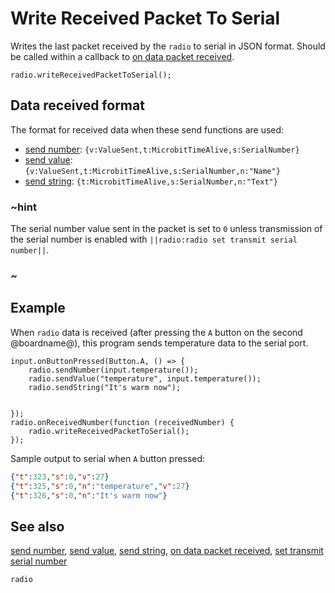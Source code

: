 # Write Received Packet To Serial

Writes the last packet received by the `radio` to serial in JSON format. Should be called within a callback to [on data packet received](/reference/radio/on-data-packet-received).

```sig
radio.writeReceivedPacketToSerial();
```

## Data received format

The format for received data when these send functions are used:

- [send number](/reference/radio/send-number): ```{v:ValueSent,t:MicrobitTimeAlive,s:SerialNumber}```
- [send value](/reference/radio/send-value): ```{v:ValueSent,t:MicrobitTimeAlive,s:SerialNumber,n:"Name"}```
- [send string](/reference/radio/send-string): ```{t:MicrobitTimeAlive,s:SerialNumber,n:"Text"}```

### ~hint

The serial number value sent in the packet is set to `0` unless transmission of the serial number is enabled with `||radio:radio set transmit serial number||`.

### ~

## Example

When ```radio``` data is received (after pressing the `A` button on the second @boardname@), this program sends temperature data to the serial port.

```blocks
input.onButtonPressed(Button.A, () => {
    radio.sendNumber(input.temperature());
    radio.sendValue("temperature", input.temperature());
    radio.sendString("It's warm now");


});
radio.onReceivedNumber(function (receivedNumber) {
    radio.writeReceivedPacketToSerial();
});
```

Sample output to serial when `A` button pressed:

```json
{"t":323,"s":0,"v":27}
{"t":325,"s":0,"n":"temperature","v":27}
{"t":326,"s":0,"n":"It's warm now"}
```

## See also

[send number](/reference/radio/send-number), [send value](/reference/radio/send-value), [send string](/reference/radio/send-string), [on data packet received](/reference/radio/on-data-packet-received), [set transmit serial number](/reference/radio/set-transmit-serial-number)

```package
radio
```
